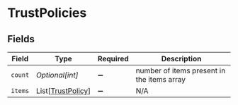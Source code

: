 # TrustPolicies


## Fields

| Field                                                   | Type                                                    | Required                                                | Description                                             |
| ------------------------------------------------------- | ------------------------------------------------------- | ------------------------------------------------------- | ------------------------------------------------------- |
| `count`                                                 | *Optional[int]*                                         | :heavy_minus_sign:                                      | number of items present in the items array              |
| `items`                                                 | List[[TrustPolicy](../../models/shared/trustpolicy.md)] | :heavy_minus_sign:                                      | N/A                                                     |